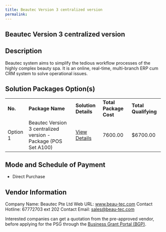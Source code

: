 ```yaml
---
title: Beautec Version 3 centralized version
permalink: 
---
```


## Beautec Version 3 centralized version

## Description

Beautec system aims to simplify the tedious workflow processes of the highly complex beauty spa. It is an online, real-time, multi-branch ERP cum CRM system to solve operational issues. 

## Solution Packages Option(s)

<table>
<tr>
<td><b>No.</b></td>
<td><b>Package Name</b></td>
<td><b>Solution Details</b></td>
<td><b>Total Package Cost</b></td>
<td><b>Total Qualifying</b></td>
</tr>
<tr>
<td>Option 1</td>
<td>Beautec Version 3 centralized version - Package (POS Set A100)</td>
<td><a href='https://www.gobusiness.gov.sg/images/psg/Desensitised_Beautec_Annex_3_CR_wef_14_Jan_2021_Part_2.pdf'>View Details</a></td>
<td>7600.00</td>
<td>$6700.00</td>
</tr>
</table>

## Mode and Schedule of Payment

 - Direct Purchase

## Vendor Information

 Company Name: Beautec Pte Ltd
Web URL: www.beau-tec.com
Contact Hotline: 67772703 ext 202
Contact Email: sales@beau-tec.com

Interested companies can get a quotation from the pre-approved vendor, before applying for the PSG through the <a href='https://www.businessgrants.gov.sg/'>Business Grant Portal (BGP)</a>.
